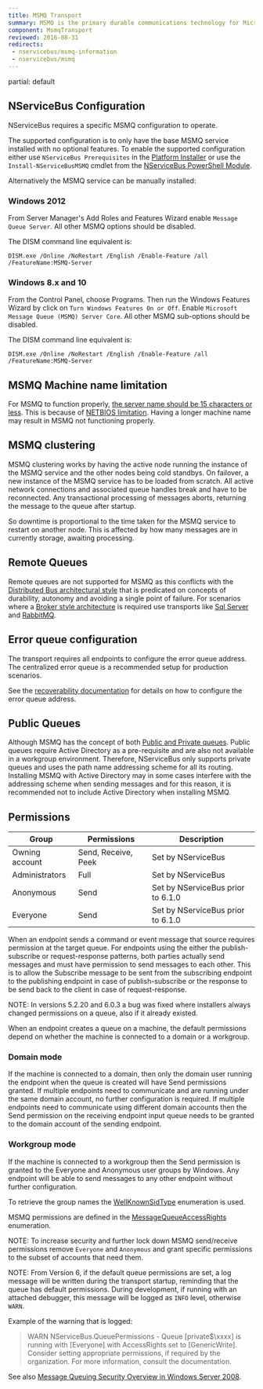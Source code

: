 ```yaml
---
title: MSMQ Transport
summary: MSMQ is the primary durable communications technology for Microsoft but does not dynamically detect network interfaces.
component: MsmqTransport
reviewed: 2016-08-31
redirects:
 - nservicebus/msmq-information
 - nservicebus/msmq
---
```


partial: default


## NServiceBus Configuration

NServiceBus requires a specific MSMQ configuration to operate.

The supported configuration is to only have the base MSMQ service installed with no optional features. To enable the supported configuration either use `NServiceBus Prerequisites` in the [Platform Installer](/platform/installer/) or use the `Install-NServiceBusMSMQ` cmdlet from the [NServiceBus PowerShell Module](/nservicebus/operations/management-using-powershell.md).

Alternatively the MSMQ service can be manually installed:


### Windows 2012

From Server Manager's Add Roles and Features Wizard enable `Message Queue Server`. All other MSMQ options should be disabled.

The DISM command line equivalent is:

```dos
DISM.exe /Online /NoRestart /English /Enable-Feature /all /FeatureName:MSMQ-Server
```


### Windows 8.x and 10

From the Control Panel, choose Programs. Then run the Windows Features Wizard by click on `Turn Windows Features On or Off`. Enable `Microsoft Message Queue (MSMQ) Server Core`. All other MSMQ sub-options should be disabled.

The DISM command line equivalent is:

```dos
DISM.exe /Online /NoRestart /English /Enable-Feature /all /FeatureName:MSMQ-Server
```


## MSMQ Machine name limitation

For MSMQ to function properly, [the server name should be 15 characters or less](http://geekswithblogs.net/Plumbersmate/archive/2012/02/03/make-sure-computer-names-are-15-characters-or-less-fro.aspx). This is because of [NETBIOS limitation](https://support.microsoft.com/en-us/help/163409/netbios-suffixes-16th-character-of-the-netbios-name). Having a longer machine name may result in MSMQ not functioning properly.


## MSMQ clustering

MSMQ clustering works by having the active node running the instance of the MSMQ service and the other nodes being cold standbys. On failover, a new instance of the MSMQ service has to be loaded from scratch. All active network connections and associated queue handles break and have to be reconnected. Any transactional processing of messages aborts, returning the message to the queue after startup.

So downtime is proportional to the time taken for the MSMQ service to restart on another node. This is affected by how many messages are in currently storage, awaiting processing.


## Remote Queues

Remote queues are not supported for MSMQ as this conflicts with the [Distributed Bus architectural style](/nservicebus/architecture/) that is predicated on concepts of durability, autonomy and avoiding a single point of failure. For scenarios where a [Broker style architecture](/nservicebus/architecture/) is required use transports like [Sql Server](/transports/sqlserver/) and [RabbitMQ](/transports/rabbitmq/).


## Error queue configuration

The transport requires all endpoints to configure the error queue address. The centralized error queue is a recommended setup for production scenarios.

See the [recoverability documentation](/nservicebus/recoverability/configure-error-handling.md) for details on how to configure the error queue address.


## Public Queues

Although MSMQ has the concept of both [Public and Private queues](https://technet.microsoft.com/en-us/library/cc753440.aspx). Public queues require Active Directory as a pre-requisite and are also not available in a workgroup environment. Therefore, NServiceBus only supports private queues and uses the path name addressing scheme for all its routing.  Installing MSMQ with Active Directory may in some cases interfere with the addressing scheme when sending messages and for this reason, it is recommended not to include Active Directory when installing MSMQ.


## Permissions

| Group          | Permissions         | Description                       |
|----------------|---------------------|-----------------------------------|
| Owning account | Send, Receive, Peek | Set by NServiceBus                |
| Administrators | Full                | Set by NServiceBus                |
| Anonymous      | Send                | Set by NServiceBus prior to 6.1.0 |
| Everyone       | Send                | Set by NServiceBus prior to 6.1.0 |


When an endpoint sends a command or event message that source requires permission at the target queue. For endpoints using the either the publish-subscribe or request-response patterns, both parties actually send messages and must have permission to send messages to each other. This is to allow the Subscribe message to be sent from the subscribing endpoint to the publishing endpoint in case of publish-subscribe or the response to be send back to the client in case of request-response.

NOTE: In versions 5.2.20 and 6.0.3 a bug was fixed where installers always changed permissions on a queue, also if it already existed.

When an endpoint creates a queue on a machine, the default permissions depend on whether the machine is connected to a domain or a workgroup.


### Domain mode

If the machine is connected to a domain, then only the domain user running the endpoint when the queue is created will have Send permissions granted. If multiple endpoints need to communicate and are running under the same domain account, no further configuration is required. If multiple endpoints need to communicate using different domain accounts then the Send permission on the receiving endpoint input queue needs to be granted to the domain account of the sending endpoint.


### Workgroup mode

If the machine is connected to a workgroup then the Send permission is granted to the Everyone and Anonymous user groups by Windows. Any endpoint will be able to send messages to any other endpoint without further configuration.


To retrieve the group names the [WellKnownSidType](https://msdn.microsoft.com/en-us/library/system.security.principal.wellknownsidtype.aspx) enumeration is used.

MSMQ permissions are defined in the [MessageQueueAccessRights](https://msdn.microsoft.com/en-us/library/system.messaging.messagequeueaccessrights.aspx) enumeration.

NOTE: To increase security and further lock down MSMQ send/receive permissions remove `Everyone` and `Anonymous` and grant specific permissions to the subset of accounts that need them.

NOTE: From Version 6, if the default queue permissions are set, a log message will be written during the transport startup, reminding that the queue has default permissions. During development, if running with an attached debugger, this message will be logged as `INFO` level, otherwise `WARN`.

Example of the warning that is logged:

> WARN NServiceBus.QueuePermissions - Queue [private$\xxxx] is running with [Everyone] with AccessRights set to [GenericWrite]. Consider setting appropriate permissions, if required by the organization. For more information, consult the documentation.

See also [Message Queuing Security Overview in Windows Server 2008](https://technet.microsoft.com/en-us/library/cc771268.aspx).
